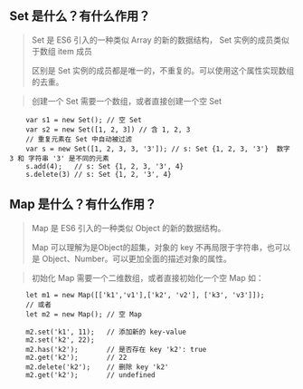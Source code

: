 ## Set 是什么？有什么作用？   
> Set 是 ES6 引入的一种类似 Array 的新的数据结构， Set 实例的成员类似于数组 item 成员   
>   
> 区别是 Set 实例的成员都是唯一的，不重复的。可以使用这个属性实现数组的去重。   
   
> 创建一个 Set 需要一个数组，或者直接创建一个空 Set   
>
```
    var s1 = new Set(); // 空 Set   
    var s2 = new Set([1, 2, 3]) // 含 1, 2, 3   
    // 重复元素在 Set 中自动被过滤   
    var s = new Set([1, 2, 3, 3, '3']); // s: Set {1, 2, 3, '3'}  数字 3 和 字符串 '3' 是不同的元素   
    s.add(4);   // s: Set {1, 2, 3, '3', 4}   
    s.delete(3) // s: Set {1, 2, '3', 4}   
```
      
     
## Map 是什么？有什么作用？   
> Map 是 ES6 引入的一种类似 Object 的新的数据结构。   
>   
> Map 可以理解为是Object的超集，对象的 key 不再局限于字符串，也可以是 Object、Number。可以更加全面的描述对象的属性。 

> 初始化 Map 需要一个二维数组，或者直接初始化一个空 Map  如：
> 
``` 
    let m1 = new Map([['k1','v1'],['k2', 'v2'], ['k3', 'v3']]);    
    // 或者   
    let m2 = new Map(); // 空 Map   
       
    m2.set('k1', 11);   // 添加新的 key-value   
    m2.set('k2', 22);   
    m2.has('k2');       // 是否存在 key 'k2': true   
    m2.get('k2');       // 22   
    m2.delete('k2');    // 删除 key 'k2'   
    m2.get('k2');       // undefined   
```